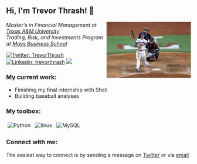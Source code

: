 <h2> Hi, I'm Trevor Thrash! 👋</h2>
<img align='right' src="seager.webp" width="230" style="border-radius: 10;">
<p><em>Master's in Financial Management at <a href="https://www.tamu.edu">Texas A&M University</a></br>Trading, Risk, and Investments Program at <a href="https://mays.tamu.edu">Mays Business School</a></em></p>

[![Twitter: TrevorThrash](https://img.shields.io/twitter/follow/BuntocoStats?style=social)](https://twitter.com/TrevorThrash)
[![Linkedin: trevorthrash](https://img.shields.io/badge/-trevorthrash-blue?style=flat-square&logo=Linkedin&logoColor=white&link=https://www.linkedin.com/in/trevorthrash/)](https://www.linkedin.com/in/trevorthrash/)
![](https://komarev.com/ghpvc/?username=trevorthrash&style=flat-square)

### My current work:
- Finishing my final internship with Shell
- Building baseball analyses

### My toolbox:
<p align="left">
	<img title="Python" alt="Python" src="https://raw.githubusercontent.com/Thomas-George-T/Thomas-George-T/master/assets/python.svg" width="40" height="40" style="vertical-align:down; margin:4px"/>
	<img title="R" alt="linux" src="https://raw.githubusercontent.com/Thomas-George-T/Thomas-George-T/master/assets/r-lang.svg" width="55" style="vertical-align:down; margin:4px"/>
	<img title="AWS" alt="MySQL" src="https://raw.githubusercontent.com/Thomas-George-T/Thomas-George-T/master/assets/aws.svg" width="40" height="40" style="vertical-align:down; margin:4px"/>
</p>

### Connect with me:
The easiest way to connect is by sending a message on [Twitter](https://twitter.com/BuntocoStats) or via [email](mailto:trevor@buntocostats.com)
